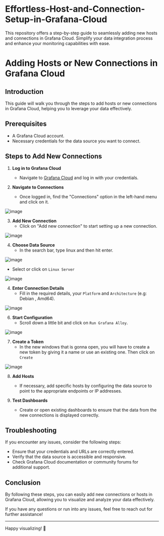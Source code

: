 # Effortless-Host-and-Connection-Setup-in-Grafana-Cloud
This repository offers a step-by-step guide to seamlessly adding new hosts and connections in Grafana Cloud. Simplify your data integration process and enhance your monitoring capabilities with ease.

# Adding Hosts or New Connections in Grafana Cloud

## Introduction

This guide will walk you through the steps to add hosts or new connections in Grafana Cloud, helping you to leverage your data effectively.

## Prerequisites

- A Grafana Cloud account.
- Necessary credentials for the data source you want to connect.

## Steps to Add New Connections

1. **Log in to Grafana Cloud**
   - Navigate to [Grafana Cloud](https://grafana.com/) and log in with your credentials.

2. **Navigate to Connections**
   - Once logged in, find the "Connections" option in the left-hand menu and click on it.

![image](https://github.com/user-attachments/assets/0bbe49d6-214f-4ed3-af89-72d5d696190e)


3. **Add New Connection**
   - Click on "Add new connection" to start setting up a new connection.

![image](https://github.com/user-attachments/assets/c9bed67d-a103-44a4-aeac-fbe74e44fd2e)

4. **Choose Data Source**
   - In the search bar, type linux and then hit enter.

![image](https://github.com/user-attachments/assets/2c9960e7-9238-4b67-9361-663a5086e1c4)

   - Select or click on `Linux Server`



![image](https://github.com/user-attachments/assets/e59cb90a-31e4-4aa4-9b11-a987cd7276e4)


     
4. **Enter Connection Details**
   - Fill in the required details,  your `Platform` and `Architecture`  (e.g: Debian , Amd64).


![image](https://github.com/user-attachments/assets/a79ca47e-9521-4792-ba99-8f41419ab2b9)


6. **Start Configuration**
   - Scroll down  a little bit and click on `Run Grafana Alloy`.

![image](https://github.com/user-attachments/assets/3e041f25-dad5-464c-b0d9-6d32e90e7428)


7. **Create a Token**
   - In the new windows that is gonna open, you will have to create a new token by giving it a name or use an existing one.
Then click on `Create`

![image](https://github.com/user-attachments/assets/50adf61d-c5a5-4706-88f8-b4e71139d54d)

8. **Add Hosts**
   - If necessary, add specific hosts by configuring the data source to point to the appropriate endpoints or IP addresses.

9. **Test Dashboards**
   - Create or open existing dashboards to ensure that the data from the new connections is displayed correctly.

## Troubleshooting

If you encounter any issues, consider the following steps:
- Ensure that your credentials and URLs are correctly entered.
- Verify that the data source is accessible and responsive.
- Check Grafana Cloud documentation or community forums for additional support.

## Conclusion

By following these steps, you can easily add new connections or hosts in Grafana Cloud, allowing you to visualize and analyze your data effectively.

If you have any questions or run into any issues, feel free to reach out for further assistance!

---

Happy visualizing! 🎉

